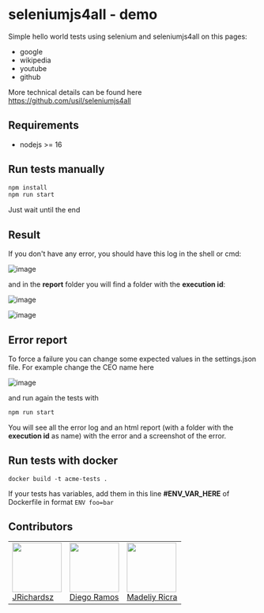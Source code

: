 # seleniumjs4all - demo

Simple hello world tests using selenium and seleniumjs4all on this pages:

- google
- wikipedia
- youtube
- github

More technical details can be found here https://github.com/usil/seleniumjs4all

## Requirements

- nodejs >= 16

## Run tests manually

```bash
npm install
npm run start
```

Just wait until the end

## Result

If you don't have any error, you should have this log in the shell or cmd:

![image](https://github.com/usil/seleniumjs4all-demo/assets/77288944/aa6e9c41-a9a8-48bb-953d-11ea8c875959)

and in the **report** folder you will find a folder with the **execution id**:

![image](https://user-images.githubusercontent.com/3322836/225386312-2c3dfcb8-4c93-4b87-9cbc-39943b7f91de.png)

![image](https://github.com/usil/seleniumjs4all-demo/assets/77288944/61b0035d-76dc-4007-8c84-55915e6400c9)

## Error report

To force a failure you can change some expected values in the settings.json file. For example change the CEO name here

![image](https://github.com/usil/seleniumjs4all-demo/assets/3322836/2157f856-2eb3-4737-b1e5-cb6dfeda83d0)

and run again the tests with 

```bash
npm run start
```

You will see all the error log and an html report (with a folder with the **execution id** as name) with the error and a screenshot of the error.

## Run tests with docker

```
docker build -t acme-tests .
```

If your tests has variables, add them in this line **#ENV_VAR_HERE** of Dockerfile in format `ENV foo=bar` 

## Contributors

<table>
  <tbody>
    <td>
      <img src="https://avatars0.githubusercontent.com/u/3322836?s=460&v=4" width="100px;"/>
      <br />
      <label><a href="http://jrichardsz.github.io/">JRichardsz</a></label>
      <br />
    </td>  
    <td>
      <img src="https://avatars.githubusercontent.com/u/66818290?s=400&u=d2f95a7497efd7fa830cf96fc2dc01120f27f3c5&v=4" width="100px;"/>
      <br />
      <label><a href="https://github.com/iSkyNavy">Diego Ramos</a></label>
      <br />
    </td>
    <td>
      <img src="https://avatars.githubusercontent.com/u/77288944?v=4" width="100px;"/>
      <br />
      <label><a href="https://github.com/madeliyricra">Madeliy Ricra</a></label>
      <br />
    </td>  
  </tbody>
</table>
